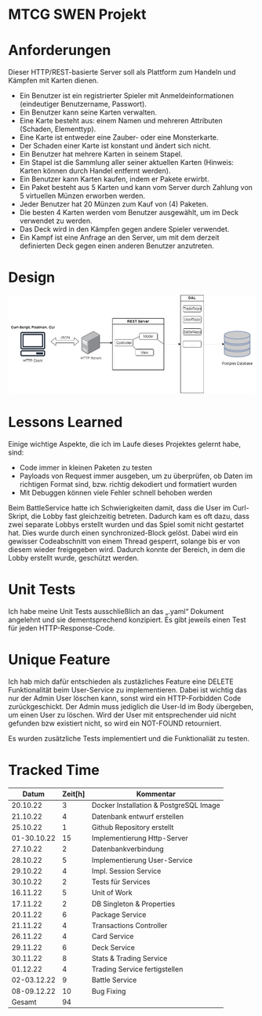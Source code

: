 # MTCG SWEN Projekt
# Anforderungen
Dieser HTTP/REST-basierte Server soll als Plattform zum Handeln und Kämpfen mit Karten dienen.
- Ein Benutzer ist ein registrierter Spieler mit Anmeldeinformationen (eindeutiger Benutzername, Passwort).
- Ein Benutzer kann seine Karten verwalten.
- Eine Karte besteht aus: einem Namen und mehreren Attributen (Schaden, Elementtyp).
- Eine Karte ist entweder eine Zauber- oder eine Monsterkarte.
- Der Schaden einer Karte ist konstant und ändert sich nicht.
- Ein Benutzer hat mehrere Karten in seinem Stapel.
- Ein Stapel ist die Sammlung aller seiner aktuellen Karten (Hinweis: Karten können durch Handel entfernt werden).
- Ein Benutzer kann Karten kaufen, indem er Pakete erwirbt.
- Ein Paket besteht aus 5 Karten und kann vom Server durch Zahlung von 5 virtuellen Münzen erworben werden.
- Jeder Benutzer hat 20 Münzen zum Kauf von (4) Paketen.
- Die besten 4 Karten werden vom Benutzer ausgewählt, um im Deck verwendet zu werden.
- Das Deck wird in den Kämpfen gegen andere Spieler verwendet.
- Ein Kampf ist eine Anfrage an den Server, um mit dem derzeit definierten Deck gegen einen anderen Benutzer anzutreten.

# Design
![Architecture](assets/Architektur_Swen.jpg)
# Lessons Learned
Einige wichtige Aspekte, die ich im Laufe dieses Projektes gelernt habe, sind:
- Code immer in kleinen Paketen zu testen 
- Payloads von Request immer ausgeben, um zu überprüfen, ob Daten im richtigen Format sind, bzw. richtig dekodiert und formatiert wurden
- Mit Debuggen können viele Fehler schnell behoben werden

Beim BattleService hatte ich Schwierigkeiten damit, dass die User im Curl-Skript, die Lobby fast gleichzeitig betreten. Dadurch kam es oft dazu, dass zwei separate Lobbys erstellt wurden und das Spiel somit nicht gestartet hat. Dies wurde durch einen synchronized-Block gelöst. Dabei wird ein gewisser Codeabschnitt von einem Thread gesperrt, solange bis er von diesem wieder freigegeben wird. Dadurch konnte der Bereich, in dem die Lobby erstellt wurde, geschützt werden. 

# Unit Tests
Ich habe meine Unit Tests ausschließlich an das „.yaml“ Dokument angelehnt und sie dementsprechend konzipiert. Es gibt jeweils einen Test für jeden HTTP-Response-Code. 

# Unique Feature
Ich hab mich dafür entschieden als zustäzliches Feature eine DELETE Funktionalität beim User-Service zu implementieren.
Dabei ist wichtig das nur der Admin User löschen kann, sonst wird ein HTTP-Forbidden Code zurückgeschickt. Der Admin muss jediglich die User-Id im Body übergeben, um einen User zu löschen.
Wird der User mit entsprechender uid nicht gefunden bzw existiert nicht, so wird ein NOT-FOUND retourniert.

Es wurden zusätzliche Tests implementiert und die Funktionaliät zu testen. 

# Tracked Time 
| Datum       | Zeit[h] | Kommentar                              |
|-------------|---------|----------------------------------------|
| 20.10.22    | 3       | Docker Installation & PostgreSQL Image |
| 21.10.22    | 4       | Datenbank entwurf erstellen            |
| 25.10.22    | 1       | Github Repository erstellt             |
| 01-30.10.22 | 15      | Implementierung Http-Server            |
| 27.10.22    | 2       | Datenbankverbindung                    |
| 28.10.22    | 5       | Implementierung User-Service           |
| 29.10.22    | 4       | Impl. Session Service                  |
| 30.10.22    | 2       | Tests für Services                     |
| 16.11.22    | 5       | Unit of Work                           |
| 17.11.22    | 2       | DB Singleton & Properties              |
| 20.11.22    | 6       | Package Service                        |
| 21.11.22    | 4       | Transactions Controller                |
| 26.11.22    | 4       | Card Service                           |
| 29.11.22    | 6       | Deck Service                           |
| 30.11.22    | 8       | Stats & Trading Service                |
| 01.12.22    | 4       | Trading Service fertigstellen          |
| 02-03.12.22 | 9       | Battle Service                         |
| 08-09.12.22 | 10      | Bug Fixing                             |
| Gesamt      | 94      |                                        |
